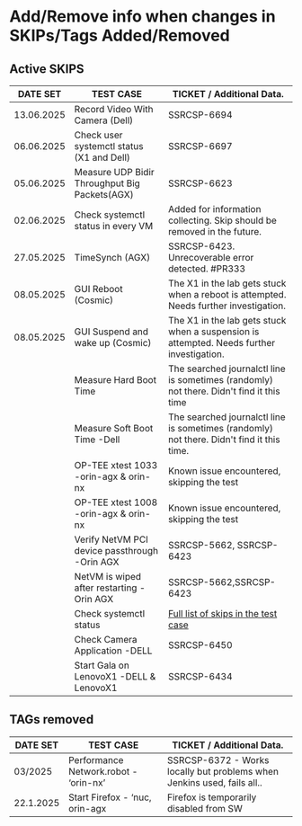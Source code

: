 # Add/Remove info when changes in SKIPs/Tags Added/Removed

## Active SKIPS

| DATE SET   | TEST CASE                                     | TICKET / Additional Data.                                                                       |
|------------|-----------------------------------------------|-------------------------------------------------------------------------------------------------|
| 13.06.2025 | Record Video With Camera (Dell)               | SSRCSP-6694                                                                                     |
| 06.06.2025 | Check user systemctl status (X1 and Dell)     | SSRCSP-6697                                                                                     |
| 05.06.2025 | Measure UDP Bidir Throughput Big Packets(AGX) | SSRCSP-6623                                                                                     |
| 02.06.2025 | Check systemctl status in every VM            | Added for information collecting. Skip should be removed in the future.                         |
| 27.05.2025 | TimeSynch (AGX)                               | SSRCSP-6423. Unrecoverable error detected. #PR333                                               |
| 08.05.2025 | GUI Reboot (Cosmic)                           | The X1 in the lab gets stuck when a reboot is attempted. Needs further investigation.           |
| 08.05.2025 | GUI Suspend and wake up (Cosmic)              | The X1 in the lab gets stuck when a suspension is attempted. Needs further investigation.       |
|            | Measure Hard Boot Time                        | The searched journalctl line is sometimes (randomly) not there. Didn't find it this time        |
|            | Measure Soft Boot Time -Dell                  | The searched journalctl line is sometimes (randomly) not there. Didn't find it this time.       |
|            | OP-TEE xtest 1033 -orin-agx & orin-nx         | Known issue encountered, skipping the test                                                      |
|            | OP-TEE xtest 1008 -orin-agx & orin-nx         | Known issue encountered, skipping the test                                                      |
|            | Verify NetVM PCI device passthrough -Orin AGX | SSRCSP-5662, SSRCSP-6423                                                                        |
|            | NetVM is wiped after restarting -Orin AGX     | SSRCSP-5662,SSRCSP-6423                                                                         |
|            | Check systemctl status                        | [Full list of skips in the test case](/Robot-Framework/test-suites/functional-tests/host.robot) |
|            | Check Camera Application -DELL                | SSRCSP-6450                                                                                     |
|            | Start Gala on LenovoX1 -DELL & LenovoX1       | SSRCSP-6434                                                                                     |

## TAGs removed

| DATE SET  | TEST CASE                             | TICKET / Additional Data.                                               |
| --------- | ------------------------------------- | ----------------------------------------------------------------------- |
| 03/2025   | Performance Network.robot - ‘orin-nx’ | SSRCSP-6372 - Works locally but problems when Jenkins used, fails all.. |
| 22.1.2025 | Start Firefox - ‘nuc, orin-agx        | Firefox is temporarily disabled from SW                                 |
